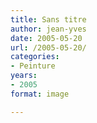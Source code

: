 ```yaml
---
title: Sans titre
author: jean-yves
date: 2005-05-20
url: /2005-05-20/
categories:
- Peinture
years:
- 2005
format: image

---
```

